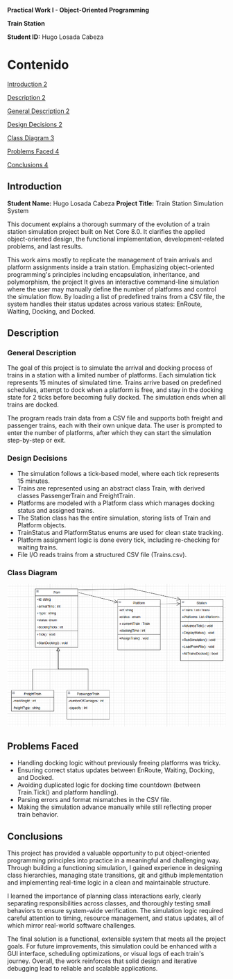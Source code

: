 **Practical Work I - Object-Oriented Programming**

**Train Station**

**Student ID:** Hugo Losada Cabeza

# Contenido
[Introduction	2](#_toc201086254)

[Description	2](#_toc201086255)

[General Description	2](#_toc201086256)

[Design Decisions	2](#_toc201086257)

[Class Diagram	3](#_toc201086258)

[Problems Faced	4](#_toc201086259)

[Conclusions	4](#_toc201086260)






## <a name="_toc201086254"></a>Introduction
**Student Name:** Hugo Losada Cabeza
**Project Title:** Train Station Simulation System

This document explains a thorough summary of the evolution of a train station simulation project built on Net Core 8.0. It clarifies the applied object-oriented design, the functional implementation, development-related problems, and last results.

This work aims mostly to replicate the management of train arrivals and platform assignments inside a train station. Emphasizing object-oriented programming's principles including encapsulation, inheritance, and polymorphism, the project It gives an interactive command-line simulation where the user may manually define the number of platforms and control the simulation flow. By loading a list of predefined trains from a CSV file, the system handles their status updates across various states: EnRoute, Waiting, Docking, and Docked.

## <a name="_toc201086255"></a>Description
### <a name="_toc201086256"></a>General Description
The goal of this project is to simulate the arrival and docking process of trains in a station with a limited number of platforms. Each simulation tick represents 15 minutes of simulated time. Trains arrive based on predefined schedules, attempt to dock when a platform is free, and stay in the docking state for 2 ticks before becoming fully docked. The simulation ends when all trains are docked.

The program reads train data from a CSV file and supports both freight and passenger trains, each with their own unique data. The user is prompted to enter the number of platforms, after which they can start the simulation step-by-step or exit.



### <a name="_toc201086257"></a>Design Decisions
- The simulation follows a tick-based model, where each tick represents 15 minutes.
- Trains are represented using an abstract class Train, with derived classes PassengerTrain and FreightTrain.
- Platforms are modeled with a Platform class which manages docking status and assigned trains.
- The Station class has the entire simulation, storing lists of Train and Platform objects.
- TrainStatus and PlatformStatus enums are used for clean state tracking.
- Platform assignment logic is done every tick, including re-checking for waiting trains.
- File I/O reads trains from a structured CSV file (Trains.csv).

### <a name="_toc201086258"></a>Class Diagram

![alt text](image.png)


## <a name="_toc201086259"></a>Problems Faced
- Handling docking logic without previously freeing platforms was tricky.
- Ensuring correct status updates between EnRoute, Waiting, Docking, and Docked.
- Avoiding duplicated logic for docking time countdown (between Train.Tick() and platform handling).
- Parsing errors and format mismatches in the CSV file.
- Making the simulation advance manually while still reflecting proper train behavior.

## <a name="_toc201086260"></a>Conclusions
This project has provided a valuable opportunity to put object-oriented programming principles into practice in a meaningful and challenging way. Through building a functioning simulation, I gained experience in designing class hierarchies, managing state transitions, git and github implementation and implementing real-time logic in a clean and maintainable structure.

I learned the importance of planning class interactions early, clearly separating responsibilities across classes, and thoroughly testing small behaviors to ensure system-wide verification. The simulation logic required careful attention to timing, resource management, and status updates, all of which mirror real-world software challenges.

The final solution is a functional, extensible system that meets all the project goals. For future improvements, this simulation could be enhanced with a GUI interface, scheduling optimizations, or visual logs of each train's journey. Overall, the work reinforces that solid design and iterative debugging lead to reliable and scalable applications.


